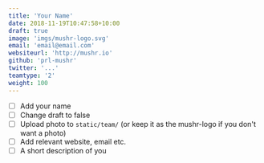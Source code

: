 ```yaml
---
title: 'Your Name'
date: 2018-11-19T10:47:58+10:00
draft: true
image: 'imgs/mushr-logo.svg'
email: 'email@email.com'
websiteurl: 'http://mushr.io'
github: 'prl-mushr'
twitter: '...'
teamtype: '2'
weight: 100
---
```


- [ ] Add your name
- [ ] Change draft to false
- [ ] Upload photo to `static/team/` (or keep it as the mushr-logo if you don't want a photo)
- [ ] Add relevant website, email etc.
- [ ] A short description of you
